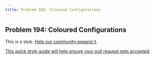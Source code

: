 ```yaml
---
title: Problem 194: Coloured Configurations
---
```

## Problem 194: Coloured Configurations

This is a stub. <a href='https://github.com/freecodecamp/guides/tree/master/src/pages/certifications/coding-interview-prep/project-euler/problem-194-coloured-configurations/index.md' target='_blank' rel='nofollow'>Help our community expand it</a>.

<a href='https://github.com/freecodecamp/guides/blob/master/README.md' target='_blank' rel='nofollow'>This quick style guide will help ensure your pull request gets accepted</a>.

<!-- The article goes here, in GitHub-flavored Markdown. Feel free to add YouTube videos, images, and CodePen/JSBin embeds  -->
